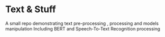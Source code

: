 # Text & Stuff
A small repo demonstrating text pre-processing , processing and models manipulation
Including BERT and Speech-To-Text Recognition processing
